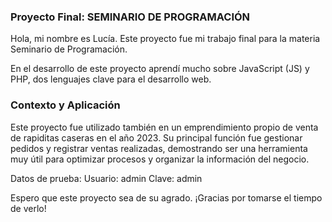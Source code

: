 ### Proyecto Final: SEMINARIO DE PROGRAMACIÓN

Hola, mi nombre es Lucía. Este proyecto fue mi trabajo final para la materia Seminario de Programación.

En el desarrollo de este proyecto aprendí mucho sobre JavaScript (JS) y PHP, dos lenguajes clave para el desarrollo web.

### Contexto y Aplicación
Este proyecto fue utilizado también en un emprendimiento propio de venta de rapiditas caseras en el año 2023. 
Su principal función fue gestionar pedidos y registrar ventas realizadas, demostrando ser una herramienta muy útil para optimizar procesos y organizar la información del negocio.

Datos de prueba:
Usuario: admin
Clave: admin

Espero que este proyecto sea de su agrado. ¡Gracias por tomarse el tiempo de verlo!
